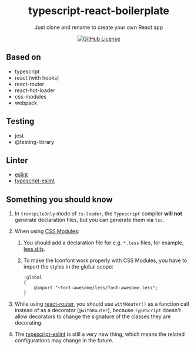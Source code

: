<h1 align="center">typescript-react-boilerplate</h1>
<p align="center">Just clone and rename to create your own React app</p>
<p align="center">
    <a href="https://github.com/nonoroazoro/typescript-react-boilerplate/blob/master/LICENSE">
        <img src="https://img.shields.io/github/license/nonoroazoro/typescript-react-boilerplate.svg" alt="GitHub License" />
    </a>
</p>

## Based on

- typescript
- react (with hooks)
- react-router
- react-hot-loader
- css-modules
- webpack


## Testing

- jest
- @testing-library


## Linter

- [eslint](https://eslint.org/)
- [typescript-eslint](https://github.com/typescript-eslint/typescript-eslint)


## Something you should know

1. In `transpileOnly` mode of `ts-loader`, the `Typescript` compiler **will not** generate declaration files, but you can generate them via `tsc`.

1. When using [CSS Modules](https://github.com/css-modules/css-modules):

    1. You should add a declaration file for e.g. `*.less` files, for example, [less.d.ts](./src/typings/less.d.ts).

    1. To make the Iconfont work properly with CSS Modules, you have to import the styles in the global scope:

        ```less
        :global
        {
            @import "~font-awesome/less/font-awesome.less";
        }
        ```

1. While using [react-router](https://github.com/ReactTraining/react-router/tree/master/packages/react-router-dom), you should use `withRouter()` as a function call instead of as a decorator (`@withRouter`), because `TypeScript` doesn't allow decorators to change the signature of the classes they are decorating.

1. The [typescript-eslint](https://github.com/typescript-eslint/typescript-eslint) is still a very new thing, which means the related configurations may change in the future.
